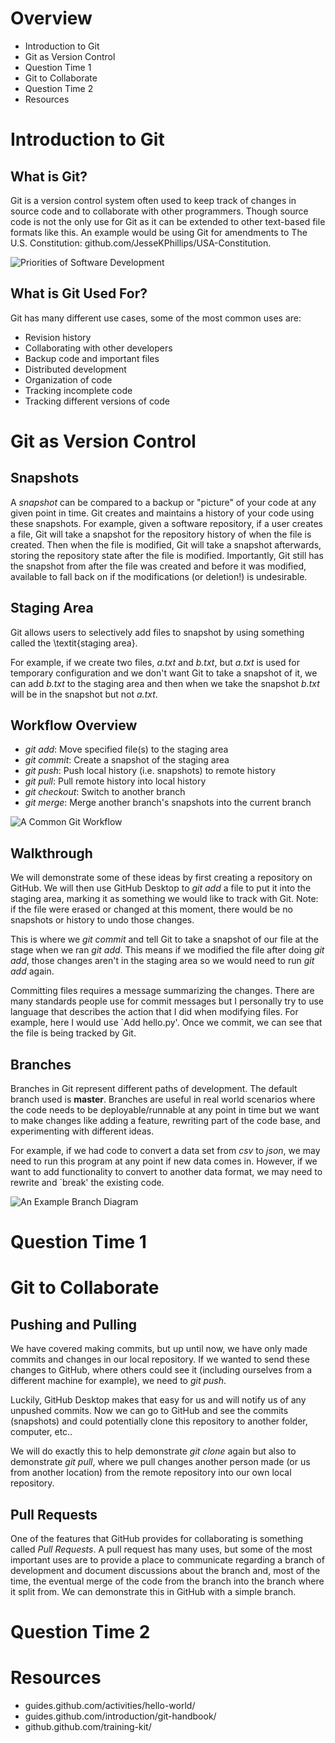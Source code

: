 # Overview
- Introduction to Git
- Git as Version Control
- Question Time 1
- Git to Collaborate
- Question Time 2
- Resources

# Introduction to Git
## What is Git?
Git is a version control system often used to keep track of changes in source code and to collaborate with other programmers.
Though source code is not the only use for Git as it can be extended to other text-based file formats like this.
An example would be using Git for amendments to The U.S. Constitution: github.com/JesseKPhillips/USA-Constitution.

![Priorities of Software Development](InCaseOfFire.png)

## What is Git Used For?
Git has many different use cases, some of the most common uses are:
- Revision history
- Collaborating with other developers
- Backup code and important files
- Distributed development
- Organization of code
- Tracking incomplete code
- Tracking different versions of code

#  Git as Version Control
## Snapshots
A _snapshot_ can be compared to a backup or "picture" of your code at any given point in time.
Git creates and maintains a history of your code using these snapshots.
For example, given a software repository, if a user creates a file, Git will take a snapshot for the repository history of when the file is created.
Then when the file is modified, Git will take a snapshot afterwards, storing the repository state after the file is modified.
Importantly, Git still has the snapshot from after the file was created and before it was modified, available to fall back on if the modifications (or deletion!) is undesirable.

## Staging Area
Git allows users to selectively add files to snapshot by using something called the \textit{staging area}.

For example, if we create two files, _a.txt_ and _b.txt_, but _a.txt_ is used for temporary configuration and we don't want Git to take a snapshot of it, we can add _b.txt_ to the staging area and then when we take the snapshot _b.txt_ will be in the snapshot but not _a.txt_.

## Workflow Overview
- _git add_: Move specified file(s) to the staging area
- _git commit_: Create a snapshot of the staging area
- _git push_: Push local history (i.e. snapshots) to remote history
- _git pull_: Pull remote history into local history
- _git checkout_: Switch to another branch
- _git merge_: Merge another branch's snapshots into the current branch

![A Common Git Workflow](GitWorkflow.png)

## Walkthrough
We will demonstrate some of these ideas by first creating a repository on GitHub.
We will then use GitHub Desktop to _git add_ a file to put it into the staging area, marking it as something we would like to track with Git.
Note: if the file were erased or changed at this moment, there would be no snapshots or history to undo those changes.

This is where we _git commit_ and tell Git to take a snapshot of our file at the stage when we ran _git add_.
This means if we modified the file after doing _git add_, those changes aren't in the staging area so we would need to run _git add_ again.

Committing files requires a message summarizing the changes.
There are many standards people use for commit messages but I personally try to use language that describes the action that I did when modifying files.
For example, here I would use `Add hello.py'.
Once we commit, we can see that the file is being tracked by Git.

## Branches
Branches in Git represent different paths of development.
The default branch used is **master**.
Branches are useful in real world scenarios where the code needs to be deployable/runnable at any point in time but we want to make changes like adding a feature, rewriting part of the code base, and experimenting with different ideas.

For example, if we had code to convert a data set from _csv_ to _json_, we may need to run this program at any point if new data comes in.
However, if we want to add functionality to convert to another data format, we may need to rewrite and `break' the existing code.

![An Example Branch Diagram](Branches.png)

# Question Time 1

# Git to Collaborate
## Pushing and Pulling
We have covered making commits, but up until now, we have only made commits and changes in our local repository.
If we wanted to send these changes to GitHub, where others could see it (including ourselves from a different machine for example), we need to _git push_.

Luckily, GitHub Desktop makes that easy for us and will notify us of any unpushed commits.
Now we can go to GitHub and see the commits (snapshots) and could potentially clone this repository to another folder, computer, etc..

We will do exactly this to help demonstrate _git clone_ again but also to demonstrate _git pull_, where we pull changes another person made (or us from another location) from the remote repository into our own local repository.

## Pull Requests
One of the features that GitHub provides for collaborating is something called _Pull Requests_.
A pull request has many uses, but some of the most important uses are to provide a place to communicate regarding a branch of development and document discussions about the branch and, most of the time, the eventual merge of the code from the branch into the branch where it split from.
We can demonstrate this in GitHub with a simple branch.

# Question Time 2

# Resources
- guides.github.com/activities/hello-world/
- guides.github.com/introduction/git-handbook/
- github.github.com/training-kit/
